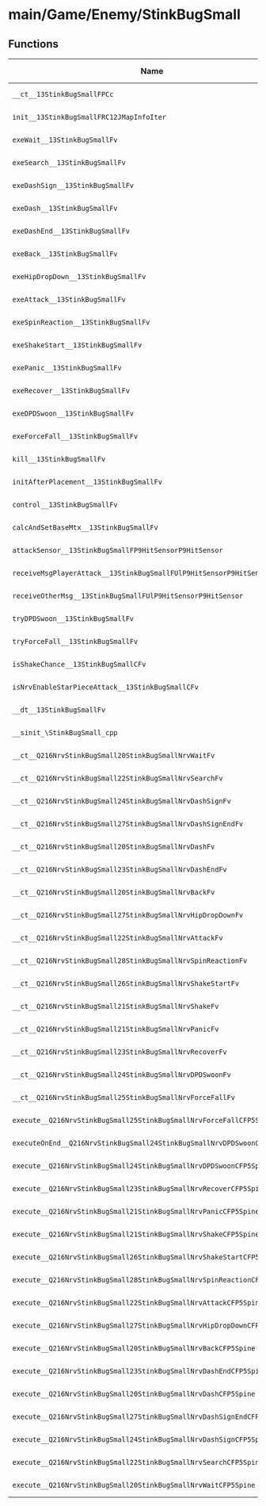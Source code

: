 # main/Game/Enemy/StinkBugSmall

## Functions

| Name | Address | Match % |
|------|---------|---------|
| `__ct__13StinkBugSmallFPCc` | `0x80140F78` | :x: (0.0%) |
| `init__13StinkBugSmallFRC12JMapInfoIter` | `0x80140FC4` | :x: (0.0%) |
| `exeWait__13StinkBugSmallFv` | `0x801411F4` | :x: (0.0%) |
| `exeSearch__13StinkBugSmallFv` | `0x801412B4` | :x: (0.0%) |
| `exeDashSign__13StinkBugSmallFv` | `0x80141354` | :x: (0.0%) |
| `exeDash__13StinkBugSmallFv` | `0x80141404` | :x: (0.0%) |
| `exeDashEnd__13StinkBugSmallFv` | `0x801414D8` | :x: (0.0%) |
| `exeBack__13StinkBugSmallFv` | `0x80141544` | :x: (0.0%) |
| `exeHipDropDown__13StinkBugSmallFv` | `0x80141630` | :x: (0.0%) |
| `exeAttack__13StinkBugSmallFv` | `0x80141708` | :x: (0.0%) |
| `exeSpinReaction__13StinkBugSmallFv` | `0x80141774` | :x: (0.0%) |
| `exeShakeStart__13StinkBugSmallFv` | `0x801417F8` | :x: (0.0%) |
| `exePanic__13StinkBugSmallFv` | `0x80141860` | :x: (0.0%) |
| `exeRecover__13StinkBugSmallFv` | `0x80141940` | :x: (0.0%) |
| `exeDPDSwoon__13StinkBugSmallFv` | `0x801419AC` | :x: (0.0%) |
| `exeForceFall__13StinkBugSmallFv` | `0x80141A24` | :x: (0.0%) |
| `kill__13StinkBugSmallFv` | `0x80141A84` | :x: (0.0%) |
| `initAfterPlacement__13StinkBugSmallFv` | `0x80141B38` | :x: (0.0%) |
| `control__13StinkBugSmallFv` | `0x80141BE8` | :x: (0.0%) |
| `calcAndSetBaseMtx__13StinkBugSmallFv` | `0x80141D80` | :x: (0.0%) |
| `attackSensor__13StinkBugSmallFP9HitSensorP9HitSensor` | `0x80141E1C` | :x: (0.0%) |
| `receiveMsgPlayerAttack__13StinkBugSmallFUlP9HitSensorP9HitSensor` | `0x80141F6C` | :x: (0.0%) |
| `receiveOtherMsg__13StinkBugSmallFUlP9HitSensorP9HitSensor` | `0x80142118` | :x: (0.0%) |
| `tryDPDSwoon__13StinkBugSmallFv` | `0x80142274` | :x: (0.0%) |
| `tryForceFall__13StinkBugSmallFv` | `0x801422F8` | :x: (0.0%) |
| `isShakeChance__13StinkBugSmallCFv` | `0x8014238C` | :x: (0.0%) |
| `isNrvEnableStarPieceAttack__13StinkBugSmallCFv` | `0x80142408` | :x: (0.0%) |
| `__dt__13StinkBugSmallFv` | `0x801424A4` | :x: (0.0%) |
| `__sinit_\StinkBugSmall_cpp` | `0x801424FC` | :x: (0.0%) |
| `__ct__Q216NrvStinkBugSmall20StinkBugSmallNrvWaitFv` | `0x80142598` | :x: (0.0%) |
| `__ct__Q216NrvStinkBugSmall22StinkBugSmallNrvSearchFv` | `0x801425A8` | :x: (0.0%) |
| `__ct__Q216NrvStinkBugSmall24StinkBugSmallNrvDashSignFv` | `0x801425B8` | :x: (0.0%) |
| `__ct__Q216NrvStinkBugSmall27StinkBugSmallNrvDashSignEndFv` | `0x801425C8` | :x: (0.0%) |
| `__ct__Q216NrvStinkBugSmall20StinkBugSmallNrvDashFv` | `0x801425D8` | :x: (0.0%) |
| `__ct__Q216NrvStinkBugSmall23StinkBugSmallNrvDashEndFv` | `0x801425E8` | :x: (0.0%) |
| `__ct__Q216NrvStinkBugSmall20StinkBugSmallNrvBackFv` | `0x801425F8` | :x: (0.0%) |
| `__ct__Q216NrvStinkBugSmall27StinkBugSmallNrvHipDropDownFv` | `0x80142608` | :x: (0.0%) |
| `__ct__Q216NrvStinkBugSmall22StinkBugSmallNrvAttackFv` | `0x80142618` | :x: (0.0%) |
| `__ct__Q216NrvStinkBugSmall28StinkBugSmallNrvSpinReactionFv` | `0x80142628` | :x: (0.0%) |
| `__ct__Q216NrvStinkBugSmall26StinkBugSmallNrvShakeStartFv` | `0x80142638` | :x: (0.0%) |
| `__ct__Q216NrvStinkBugSmall21StinkBugSmallNrvShakeFv` | `0x80142648` | :x: (0.0%) |
| `__ct__Q216NrvStinkBugSmall21StinkBugSmallNrvPanicFv` | `0x80142658` | :x: (0.0%) |
| `__ct__Q216NrvStinkBugSmall23StinkBugSmallNrvRecoverFv` | `0x80142668` | :x: (0.0%) |
| `__ct__Q216NrvStinkBugSmall24StinkBugSmallNrvDPDSwoonFv` | `0x80142678` | :x: (0.0%) |
| `__ct__Q216NrvStinkBugSmall25StinkBugSmallNrvForceFallFv` | `0x80142688` | :x: (0.0%) |
| `execute__Q216NrvStinkBugSmall25StinkBugSmallNrvForceFallCFP5Spine` | `0x80142698` | :x: (0.0%) |
| `executeOnEnd__Q216NrvStinkBugSmall24StinkBugSmallNrvDPDSwoonCFP5Spine` | `0x801426A0` | :x: (0.0%) |
| `execute__Q216NrvStinkBugSmall24StinkBugSmallNrvDPDSwoonCFP5Spine` | `0x801426B8` | :x: (0.0%) |
| `execute__Q216NrvStinkBugSmall23StinkBugSmallNrvRecoverCFP5Spine` | `0x801426C0` | :x: (0.0%) |
| `execute__Q216NrvStinkBugSmall21StinkBugSmallNrvPanicCFP5Spine` | `0x801426C8` | :x: (0.0%) |
| `execute__Q216NrvStinkBugSmall21StinkBugSmallNrvShakeCFP5Spine` | `0x801426D0` | :x: (0.0%) |
| `execute__Q216NrvStinkBugSmall26StinkBugSmallNrvShakeStartCFP5Spine` | `0x80142714` | :x: (0.0%) |
| `execute__Q216NrvStinkBugSmall28StinkBugSmallNrvSpinReactionCFP5Spine` | `0x8014271C` | :x: (0.0%) |
| `execute__Q216NrvStinkBugSmall22StinkBugSmallNrvAttackCFP5Spine` | `0x80142724` | :x: (0.0%) |
| `execute__Q216NrvStinkBugSmall27StinkBugSmallNrvHipDropDownCFP5Spine` | `0x8014272C` | :x: (0.0%) |
| `execute__Q216NrvStinkBugSmall20StinkBugSmallNrvBackCFP5Spine` | `0x80142734` | :x: (0.0%) |
| `execute__Q216NrvStinkBugSmall23StinkBugSmallNrvDashEndCFP5Spine` | `0x8014273C` | :x: (0.0%) |
| `execute__Q216NrvStinkBugSmall20StinkBugSmallNrvDashCFP5Spine` | `0x80142744` | :x: (0.0%) |
| `execute__Q216NrvStinkBugSmall27StinkBugSmallNrvDashSignEndCFP5Spine` | `0x8014274C` | :x: (0.0%) |
| `execute__Q216NrvStinkBugSmall24StinkBugSmallNrvDashSignCFP5Spine` | `0x80142794` | :x: (0.0%) |
| `execute__Q216NrvStinkBugSmall22StinkBugSmallNrvSearchCFP5Spine` | `0x8014279C` | :x: (0.0%) |
| `execute__Q216NrvStinkBugSmall20StinkBugSmallNrvWaitCFP5Spine` | `0x801427A4` | :x: (0.0%) |